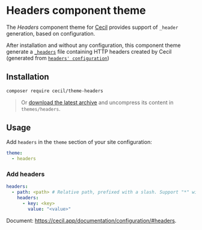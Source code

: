 # Headers component theme

The _Headers_ component theme for [Cecil](https://cecil.app) provides support of `_header` generation, based on configuration.

After installation and without any configuration, this component theme generate a [`_headers`](./layouts/_default/page.headers.twig) file containing HTTP headers created by Cecil (generated from [`headers' configuration`](https://cecil.app/documentation/configuration/#headers))

## Installation

```bash
composer require cecil/theme-headers
```

> Or [download the latest archive](https://github.com/Cecilapp/theme-headers/releases/latest/) and uncompress its content in `themes/headers`.

## Usage

Add `headers` in the `theme` section of your site configuration:

```yaml
theme:
  - headers
```

### Add headers

```yaml
headers:
  - path: <path> # Relative path, prefixed with a slash. Support "*" wildcard.
    headers:
      - key: <key>
        value: "<value>"
```

Document: <https://cecil.app/documentation/configuration/#headers>.
